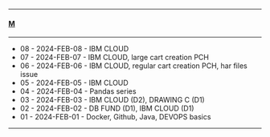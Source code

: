 
---

#### [M](https://github.com/ttltrk/TTT/blob/master/menu.md)

---

- 08 - 2024-FEB-08 - IBM CLOUD
- 07 - 2024-FEB-07 - IBM CLOUD, large cart creation PCH
- 06 - 2024-FEB-06 - IBM CLOUD, regular cart creation PCH, har files issue
- 05 - 2024-FEB-05 - IBM CLOUD
- 04 - 2024-FEB-04 - Pandas series
- 03 - 2024-FEB-03 - IBM CLOUD (D2), DRAWING C (D1)
- 02 - 2024-FEB-02 - DB FUND (D1), IBM CLOUD (D1)  
- 01 - 2024-FEB-01 - Docker, Github, Java, DEVOPS basics

---
